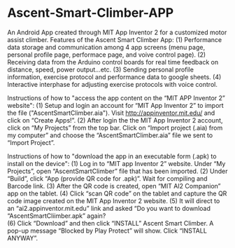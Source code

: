 # Ascent-Smart-Climber-APP
An Android App created through MIT App Inventor 2 for a customized motor assist climber.
Features of the Ascent Smart Climber App:
(1) Performance data storage and communication among 4 app screens (menu page, personal profile page, performace page, and voive control page).
(2) Receiving data from the Arduino control boards for real time feedback on distance, speed, power output...etc.
(3) Sending personal profile information, exercise protocol and performance data to google sheets.
(4) Interactive interphase for adjusting exercise protocols with voice control.

Instructions of how to "access the app content on the “MIT APP Inventor 2” website":
(1)	Setup and login an account for “MIT App Inventor 2” to import the file ("AscentSmartClimber.aia"). Visit http://appinventor.mit.edu/ and click on “Create Apps!”.
(2) After login the the MIT App Inventor 2 account, click on “My Projects” from the top bar. Click on “Import project (.aia) from my computer” and choose the “AscentSmartClimber.aia” file we sent to “Import Project”. 

Instructions of how to "download the app in an executable form (.apk) to install on the device":
(1) Log in to “MIT app Inventor 2” website. Under “My Projects”, open “AscentSmartClimber” file that has been imported.
(2) Under “Build”, click “App (provide QR code for .apk)”. Wait for compiling and Barcode link. 
(3) After the QR code is created, open “MIT AI2 Companion” app on the tablet. 
(4) Click “scan QR code” on the tablet and capture the QR code image created on the MIT App Inventor 2 website. 
(5) It will direct to an “ai2.appinventor.mit.edu” link and asked “Do you want to download “AscentSmartCliimber.apk” again?  
(6) Click “Download” and then click “INSTALL” Ascent Smart Climber. A pop-up message “Blocked by Play Protect” will show. Click “INSTALL ANYWAY”. 
